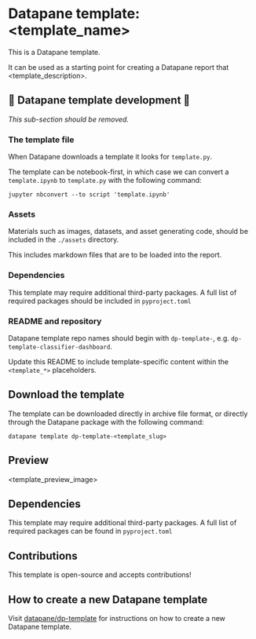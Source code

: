 
# Datapane template: <template_name>

This is a Datapane template.

It can be used as a starting point for creating a Datapane report that <template_description>.

## 🚧 Datapane template development 🚧

*This sub-section should be removed.*

### The template file

When Datapane downloads a template it looks for `template.py`.

The template can be notebook-first, in which case we can convert a `template.ipynb` to `template.py` with the following command:

`jupyter nbconvert --to script 'template.ipynb'`

### Assets

Materials such as images, datasets, and asset generating code, should be included in the `./assets` directory.

This includes markdown files that are to be loaded into the report.

### Dependencies

This template may require additional third-party packages. A full list of required packages should be included in `pyproject.toml`

### README and repository

Datapane template repo names should begin with `dp-template-`, e.g. `dp-template-classifier-dashboard`.

Update this README to include template-specific content within the `<template_*>` placeholders.

## Download the template

The template can be downloaded directly in archive file format, or directly through the Datapane package with the following command:

`datapane template dp-template-<template_slug>`

## Preview

<template_preview_image>

## Dependencies

This template may require additional third-party packages. A full list of required packages can be found in `pyproject.toml`
 
## Contributions

This template is open-source and accepts contributions!

## How to create a new Datapane template

Visit [datapane/dp-template](https://github.com/datapane/dp-template-classifier-dashboard) for instructions on how to create a new Datapane template.
